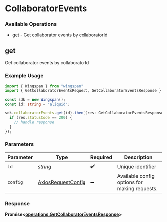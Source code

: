 # CollaboratorEvents

### Available Operations

* [get](#get) - Get collaborator events by collaboratorId

## get

Get collaborator events by collaboratorId

### Example Usage

```typescript
import { Wingspan } from "wingspan";
import { GetCollaboratorEventsRequest, GetCollaboratorEventsResponse } from "wingspan/dist/sdk/models/operations";

const sdk = new Wingspan();
const id: string = "aliquid";

sdk.collaboratorEvents.get(id).then((res: GetCollaboratorEventsResponse) => {
  if (res.statusCode == 200) {
    // handle response
  }
});
```

### Parameters

| Parameter                                                    | Type                                                         | Required                                                     | Description                                                  |
| ------------------------------------------------------------ | ------------------------------------------------------------ | ------------------------------------------------------------ | ------------------------------------------------------------ |
| `id`                                                         | *string*                                                     | :heavy_check_mark:                                           | Unique identifier                                            |
| `config`                                                     | [AxiosRequestConfig](https://axios-http.com/docs/req_config) | :heavy_minus_sign:                                           | Available config options for making requests.                |


### Response

**Promise<[operations.GetCollaboratorEventsResponse](../../models/operations/getcollaboratoreventsresponse.md)>**

